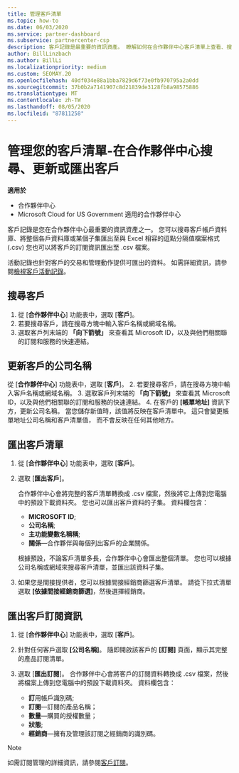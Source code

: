 ```yaml
---
title: 管理客戶清單
ms.topic: how-to
ms.date: 06/03/2020
ms.service: partner-dashboard
ms.subservice: partnercenter-csp
description: 客戶記錄是最重要的資訊資產。 瞭解如何在合作夥伴中心客戶清單上查看、搜尋、更新、& 匯出資訊。
author: BillLinzbach
ms.author: BillLi
ms.localizationpriority: medium
ms.custom: SEOMAY.20
ms.openlocfilehash: 40df034e88a1bba7829d6f73e0fb970795a2a0dd
ms.sourcegitcommit: 37b0b2a7141907c8d21839de3128fb8a98575886
ms.translationtype: MT
ms.contentlocale: zh-TW
ms.lasthandoff: 08/05/2020
ms.locfileid: "87811258"
---
```

# <a name="manage-your-customer-list---search-update-or-export-customers-in-partner-center"></a>管理您的客戶清單-在合作夥伴中心搜尋、更新或匯出客戶

**適用於**

- 合作夥伴中心
- Microsoft Cloud for US Government 適用的合作夥伴中心

客戶記錄是您在合作夥伴中心最重要的資訊資產之一。 您可以搜尋客戶帳戶資料庫、將整個各戶資料庫或某個子集匯出至與 Excel 相容的逗點分隔值檔案格式 (.csv) 您也可以將客戶的訂閱資訊匯出至 .csv 檔案。

活動記錄也針對客戶的交易和管理動作提供可匯出的資料。 如需詳細資訊，請參閱[檢視客戶活動記錄](activity-logs.md)。

## <a name="search-for-a-customer"></a>搜尋客戶

1.  從 [**合作夥伴中心**] 功能表中，選取 [**客戶**]。
2.  若要搜尋客戶，請在搜尋方塊中輸入客戶名稱或網域名稱。
3.  選取客戶列末端的 **「向下箭號」** 來查看其 Microsoft ID，以及與他們相關聯的訂閱和服務的快速連結。

## <a name="update-a-customers-company-name"></a>更新客戶的公司名稱

從 [**合作夥伴中心**] 功能表中，選取 [**客戶**]。
2.  若要搜尋客戶，請在搜尋方塊中輸入客戶名稱或網域名稱。
3.  選取客戶列末端的 **「向下箭號」** 來查看其 Microsoft ID，以及與他們相關聯的訂閱和服務的快速連結。
4.  在客戶的 **\[帳單地址\]** 資訊下方，更新公司名稱。 當您儲存新值時，該值將反映在客戶清單中。 這只會變更帳單地址公司名稱和客戶清單值， 而不會反映在任何其他地方。

## <a name="export-your-customer-list"></a>匯出客戶清單

1. 從 [**合作夥伴中心**] 功能表中，選取 [**客戶**]。
2. 選取 [**匯出客戶**]。

   合作夥伴中心會將完整的客戶清單轉換成 .csv 檔案，然後將它上傳到您電腦中的預設下載資料夾。 您也可以匯出客戶資料的子集。 資料欄包含：

   - **MICROSOFT ID**;
   - **公司名稱**;
   - **主功能變數名稱稱**;
   - **關係**—合作夥伴與每個列出客戶的企業關係。

    根據預設，不論客戶清單多長，合作夥伴中心會匯出整個清單。 您也可以根據公司名稱或網域來搜尋客戶清單，並匯出該資料子集。

3. 如果您是間接提供者，您可以根據間接經銷商篩選客戶清單。 請從下拉式清單選取 **\[依據間接經銷商篩選\]**，然後選擇經銷商。


## <a name="export-customer-subscription-information"></a>匯出客戶訂閱資訊

1. 從 [**合作夥伴中心**] 功能表中，選取 [**客戶**]。

2. 針對任何客戶選取 **\[公司名稱\]**。 隨即開啟該客戶的 **\[訂閱\]** 頁面，顯示其完整的產品訂閱清單。

3. 選取 [**匯出訂閱**]。 合作夥伴中心會將客戶的訂閱資料轉換成 .csv 檔案，然後將檔案上傳到您電腦中的預設下載資料夾。 資料欄包含：
   - **訂**用帳戶識別碼;
   - **訂閱**—訂閱的產品名稱；
   - **數量**—購買的授權數量；
   - **狀態**;
   - **經銷商**—擁有及管理該訂閱之經銷商的識別碼。

> [!NOTE]  
> 如需訂閱管理的詳細資訊，請參閱[客戶訂閱](customer-subscriptions.md)。
